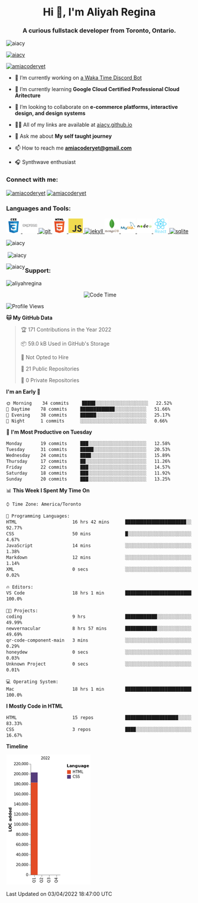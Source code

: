 <h1 align="center">Hi 👋, I'm Aliyah Regina</h1>
<h3 align="center">A curious fullstack developer from Toronto, Ontario.</h3>

<p align="left"> <img src="https://komarev.com/ghpvc/?username=aiacy&label=Profile%20views&color=0e75b6&style=flat" alt="aiacy" /> </p>

<p align="left"> <a href="https://github.com/ryo-ma/github-profile-trophy"><img src="https://github-profile-trophy.vercel.app/?username=aiacy" alt="aiacy" /></a> </p>

<p align="left"> <a href="https://twitter.com/amiacoderyet" target="blank"><img src="https://img.shields.io/twitter/follow/amiacoderyet?logo=twitter&style=for-the-badge" alt="amiacoderyet" /></a> </p>

- 🔭 I’m currently working on [a Waka Time Discord Bot](https://github.com/aiacy/Waka-Bot.git)

- 🌱 I’m currently learning **Google Cloud Certified Professional Cloud Aritecture**

- 👯 I’m looking to collaborate on **e-commerce platforms, interactive design, and design systems**

- 👨‍💻 All of my links are available at [aiacy.github.io](https://aiacy.github.io)

- 💬 Ask me about **My self taught journey**

- 📫 How to reach me **amiacoderyet@gmail.com**

- 🎧 Synthwave enthusiast 

<h3 align="left">Connect with me:</h3>
<p align="left">
<a href="https://twitter.com/amiacoderyet" target="blank"><img align="center" src="https://raw.githubusercontent.com/rahuldkjain/github-profile-readme-generator/master/src/images/icons/Social/twitter.svg" alt="amiacoderyet" height="30" width="40" /></a>
<a href="https://instagram.com/amiacoderyet" target="blank"><img align="center" src="https://raw.githubusercontent.com/rahuldkjain/github-profile-readme-generator/master/src/images/icons/Social/instagram.svg" alt="amiacoderyet" height="30" width="40" /></a>
</p>

<h3 align="left">Languages and Tools:</h3>
<p align="left"> <a href="https://www.w3schools.com/css/" target="_blank" rel="noreferrer"> <img src="https://raw.githubusercontent.com/devicons/devicon/master/icons/css3/css3-original-wordmark.svg" alt="css3" width="40" height="40"/> </a> <a href="https://expressjs.com" target="_blank" rel="noreferrer"> <img src="https://raw.githubusercontent.com/devicons/devicon/master/icons/express/express-original-wordmark.svg" alt="express" width="40" height="40"/> </a> <a href="https://git-scm.com/" target="_blank" rel="noreferrer"> <img src="https://www.vectorlogo.zone/logos/git-scm/git-scm-icon.svg" alt="git" width="40" height="40"/> </a> <a href="https://www.w3.org/html/" target="_blank" rel="noreferrer"> <img src="https://raw.githubusercontent.com/devicons/devicon/master/icons/html5/html5-original-wordmark.svg" alt="html5" width="40" height="40"/> </a> <a href="https://developer.mozilla.org/en-US/docs/Web/JavaScript" target="_blank" rel="noreferrer"> <img src="https://raw.githubusercontent.com/devicons/devicon/master/icons/javascript/javascript-original.svg" alt="javascript" width="40" height="40"/> </a> <a href="https://jekyllrb.com/" target="_blank" rel="noreferrer"> <img src="https://www.vectorlogo.zone/logos/jekyllrb/jekyllrb-icon.svg" alt="jekyll" width="40" height="40"/> </a> <a href="https://www.mongodb.com/" target="_blank" rel="noreferrer"> <img src="https://raw.githubusercontent.com/devicons/devicon/master/icons/mongodb/mongodb-original-wordmark.svg" alt="mongodb" width="40" height="40"/> </a> <a href="https://www.mysql.com/" target="_blank" rel="noreferrer"> <img src="https://raw.githubusercontent.com/devicons/devicon/master/icons/mysql/mysql-original-wordmark.svg" alt="mysql" width="40" height="40"/> </a> <a href="https://nodejs.org" target="_blank" rel="noreferrer"> <img src="https://raw.githubusercontent.com/devicons/devicon/master/icons/nodejs/nodejs-original-wordmark.svg" alt="nodejs" width="40" height="40"/> </a> <a href="https://reactjs.org/" target="_blank" rel="noreferrer"> <img src="https://raw.githubusercontent.com/devicons/devicon/master/icons/react/react-original-wordmark.svg" alt="react" width="40" height="40"/> </a> <a href="https://www.sqlite.org/" target="_blank" rel="noreferrer"> <img src="https://www.vectorlogo.zone/logos/sqlite/sqlite-icon.svg" alt="sqlite" width="40" height="40"/> </a> </p>



<p><img align="center" src="https://github-readme-streak-stats.herokuapp.com/?user=aiacy&" alt="aiacy" /></p>
<p>&nbsp;<img align="center" src="https://github-readme-stats.vercel.app/api?username=aiacy&show_icons=true&locale=en" alt="aiacy" /></p>
<p><img align="left" src="https://github-readme-stats.vercel.app/api/top-langs?username=aiacy&show_icons=true&locale=en&layout=compact" alt="aiacy" /></p>


<h3 align="left">Support:</h3>
<p><a href="https://www.buymeacoffee.com/aliyahregina"> <img align="left" src="https://cdn.buymeacoffee.com/buttons/v2/default-yellow.png" height="50" width="210" alt="aliyahregina" /></a></p>  <br>



<!--START_SECTION:waka-->
![Code Time](http://img.shields.io/badge/Code%20Time-57%20hrs%2027%20mins-blue)

![Profile Views](http://img.shields.io/badge/Profile%20Views-10-blue)

**🐱 My GitHub Data** 

> 🏆 171 Contributions in the Year 2022
 > 
> 📦 59.0 kB Used in GitHub's Storage 
 > 
> 🚫 Not Opted to Hire
 > 
> 📜 21 Public Repositories 
 > 
> 🔑 0 Private Repositories  
 > 
**I'm an Early 🐤** 

```text
🌞 Morning    34 commits     █████░░░░░░░░░░░░░░░░░░░░   22.52% 
🌆 Daytime    78 commits     █████████████░░░░░░░░░░░░   51.66% 
🌃 Evening    38 commits     ██████░░░░░░░░░░░░░░░░░░░   25.17% 
🌙 Night      1 commits      ░░░░░░░░░░░░░░░░░░░░░░░░░   0.66%

```
📅 **I'm Most Productive on Tuesday** 

```text
Monday       19 commits     ███░░░░░░░░░░░░░░░░░░░░░░   12.58% 
Tuesday      31 commits     █████░░░░░░░░░░░░░░░░░░░░   20.53% 
Wednesday    24 commits     ████░░░░░░░░░░░░░░░░░░░░░   15.89% 
Thursday     17 commits     ██░░░░░░░░░░░░░░░░░░░░░░░   11.26% 
Friday       22 commits     ███░░░░░░░░░░░░░░░░░░░░░░   14.57% 
Saturday     18 commits     ███░░░░░░░░░░░░░░░░░░░░░░   11.92% 
Sunday       20 commits     ███░░░░░░░░░░░░░░░░░░░░░░   13.25%

```


📊 **This Week I Spent My Time On** 

```text
⌚︎ Time Zone: America/Toronto

💬 Programming Languages: 
HTML                     16 hrs 42 mins      ███████████████████████░░   92.77% 
CSS                      50 mins             █░░░░░░░░░░░░░░░░░░░░░░░░   4.67% 
JavaScript               14 mins             ░░░░░░░░░░░░░░░░░░░░░░░░░   1.38% 
Markdown                 12 mins             ░░░░░░░░░░░░░░░░░░░░░░░░░   1.14% 
XML                      0 secs              ░░░░░░░░░░░░░░░░░░░░░░░░░   0.02%

🔥 Editors: 
VS Code                  18 hrs 1 min        █████████████████████████   100.0%

🐱‍💻 Projects: 
coding                   9 hrs               ████████████░░░░░░░░░░░░░   49.99% 
newvernacular            8 hrs 57 mins       ████████████░░░░░░░░░░░░░   49.69% 
qr-code-component-main   3 mins              ░░░░░░░░░░░░░░░░░░░░░░░░░   0.29% 
honeydew                 0 secs              ░░░░░░░░░░░░░░░░░░░░░░░░░   0.03% 
Unknown Project          0 secs              ░░░░░░░░░░░░░░░░░░░░░░░░░   0.01%

💻 Operating System: 
Mac                      18 hrs 1 min        █████████████████████████   100.0%

```

**I Mostly Code in HTML** 

```text
HTML                     15 repos            ████████████████████░░░░░   83.33% 
CSS                      3 repos             ████░░░░░░░░░░░░░░░░░░░░░   16.67%

```


**Timeline**

![Chart not found](https://raw.githubusercontent.com/aiacy/aiacy/main/charts/bar_graph.png) 


 Last Updated on 03/04/2022 18:47:00 UTC
<!--END_SECTION:waka-->

<!---
aiacy/aiacy is a ✨ special ✨ repository because its `README.md` (this file) appears on your GitHub profile.
You can click the Preview link to take a look at your changes.
--->
